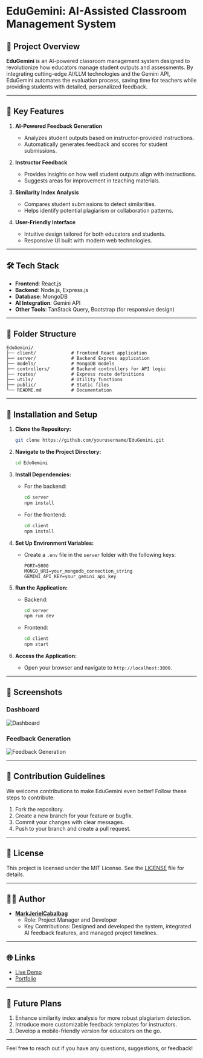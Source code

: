 # EduGemini: AI-Assisted Classroom Management System

<!-- Replace with your logo URL -->

## 🚀 Project Overview

**EduGemini** is an AI-powered classroom management system designed to revolutionize how educators manage student outputs and assessments. By integrating cutting-edge AI/LLM technologies and the Gemini API, EduGemini automates the evaluation process, saving time for teachers while providing students with detailed, personalized feedback.

---

## 🌟 Key Features

1. **AI-Powered Feedback Generation**
   - Analyzes student outputs based on instructor-provided instructions.
   - Automatically generates feedback and scores for student submissions.

2. **Instructor Feedback**
   - Provides insights on how well student outputs align with instructions.
   - Suggests areas for improvement in teaching materials.

3. **Similarity Index Analysis**
   - Compares student submissions to detect similarities.
   - Helps identify potential plagiarism or collaboration patterns.

4. **User-Friendly Interface**
   - Intuitive design tailored for both educators and students.
   - Responsive UI built with modern web technologies.

---

## 🛠️ Tech Stack

- **Frontend**: React.js
- **Backend**: Node.js, Express.js
- **Database**: MongoDB
- **AI Integration**: Gemini API
- **Other Tools**: TanStack Query, Bootstrap (for responsive design)

---

## 📂 Folder Structure

```plaintext
EduGemini/
├── client/             # Frontend React application
├── server/             # Backend Express application
├── models/             # MongoDB models
├── controllers/        # Backend controllers for API logic
├── routes/             # Express route definitions
├── utils/              # Utility functions
├── public/             # Static files
└── README.md           # Documentation
```

---

## 🔧 Installation and Setup

1. **Clone the Repository:**
   ```bash
   git clone https://github.com/yourusername/EduGemini.git
   ```

2. **Navigate to the Project Directory:**
   ```bash
   cd EduGemini
   ```

3. **Install Dependencies:**
   - For the backend:
     ```bash
     cd server
     npm install
     ```
   - For the frontend:
     ```bash
     cd client
     npm install
     ```

4. **Set Up Environment Variables:**
   - Create a `.env` file in the `server` folder with the following keys:
     ```env
     PORT=5000
     MONGO_URI=your_mongodb_connection_string
     GEMINI_API_KEY=your_gemini_api_key
     ```

5. **Run the Application:**
   - Backend:
     ```bash
     cd server
     npm run dev
     ```
   - Frontend:
     ```bash
     cd client
     npm start
     ```

6. **Access the Application:**
   - Open your browser and navigate to `http://localhost:3000`.

---

## 📸 Screenshots

### Dashboard
![Dashboard](https://via.placeholder.com/800x400?text=Dashboard) <!-- Replace with your screenshot URL -->

### Feedback Generation
![Feedback Generation](https://via.placeholder.com/800x400?text=Feedback+Generation) <!-- Replace with your screenshot URL -->

---

## 🤝 Contribution Guidelines

We welcome contributions to make EduGemini even better! Follow these steps to contribute:

1. Fork the repository.
2. Create a new branch for your feature or bugfix.
3. Commit your changes with clear messages.
4. Push to your branch and create a pull request.

---

## 📜 License

This project is licensed under the MIT License. See the [LICENSE](./LICENSE) file for details.

---

## 🧑‍💻 Author

- **[MarkJerielCabalbag](https://github.com/MarkJerielCabalbag)**
  - Role: Project Manager and Developer
  - Key Contributions: Designed and developed the system, integrated AI feedback features, and managed project timelines.

---

## 🌐 Links

- [Live Demo](edugemini.online) <!-- Add your live demo URL -->
- [Portfolio](#) <!-- Add your portfolio URL -->

---

## 🚩 Future Plans

1. Enhance similarity index analysis for more robust plagiarism detection.
2. Introduce more customizable feedback templates for instructors.
3. Develop a mobile-friendly version for educators on the go.

---

Feel free to reach out if you have any questions, suggestions, or feedback!
